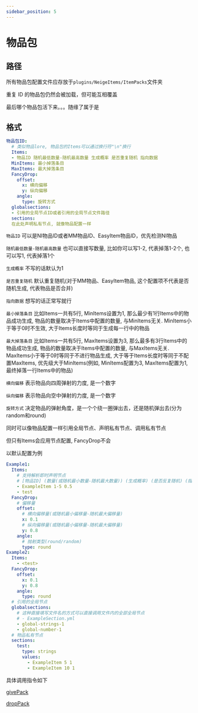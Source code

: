 ```yaml
---
sidebar_position: 5
---
```


# 物品包

## 路径

所有物品包配置文件应存放于`plugins/NeigeItems/ItemPacks`文件夹

重复 ID 的物品包仍然会被加载，但可能互相覆盖

最后哪个物品包活下来。。。随缘了属于是

## 格式

```yaml
物品包ID:
  # 类似物品lore, 物品包的Items可以通过换行符"\n"换行
  Items:
  - 物品ID 随机最低数量-随机最高数量 生成概率 是否重复随机 指向数据
  MinItems: 最小掉落条目
  MaxItems: 最大掉落条目
  FancyDrop:
    offset:
      x: 横向偏移
      y: 纵向偏移
    angle:
      type: 旋转方式
  globalsections:
  - 引用的全局节点ID或者引用的全局节点文件路径
  sections:
  在此处声明私有节点, 就像物品配置一样
```

`物品ID` 可以是NI物品ID或者MM物品ID、EasyItem物品ID，优先检测NI物品

`随机最低数量-随机最高数量` 也可以直接写数量, 比如你可以写1-2, 代表掉落1-2个, 也可以写1, 代表掉落1个

`生成概率` 不写的话默认为1

`是否重复随机` 默认重复随机(对于MM物品、EasyItem物品, 这个配置项不代表是否随机生成, 代表物品是否合并)

`指向数据` 想写的话正常写就行

`最小掉落条目` 比如Items一共有5行, MinItems设置为1, 那么最少有1行Items中的物品成功生成, 物品的数量取决于Items中配置的数量, 与MinItems无关. MinItems小于等于0时不生效, 大于Items长度时等同于生成每一行中的物品

`最大掉落条目` 比如Items一共有5行, MaxItems设置为3, 那么最多有3行Items中的物品成功生成, 物品的数量取决于Items中配置的数量, 与MaxItems无关. MaxItems小于等于0时等同于不进行物品生成, 大于等于Items长度时等同于不配置MaxItems, 优先级大于MinItems(例如, MinItems配置为3, MaxItems配置为1, 最终掉落一行Items中的物品)

`横向偏移` 表示物品向四周弹射的力度, 是一个数字

`纵向偏移` 表示物品向空中弹射的力度, 是一个数字

`旋转方式` 决定物品的弹射角度，是一个个绕一圈弹出去，还是随机弹出去(分为random和round)

同时可以像物品配置一样引用全局节点、声明私有节点、调用私有节点

但只有Items会应用节点配置, FancyDrop不会

以默认配置为例

```yaml
Example1:
  Items:
    # 支持解析即时声明节点
    # [物品ID] (数量(或随机最小数量-随机最大数量)) (生成概率) (是否反复随机) (指向数据)
    - ExampleItem 1-5 0.5
    - test
  FancyDrop:
    # 偏移量
    offset:
      # 横向偏移量(或随机最小偏移量-随机最大偏移量)
      x: 0.1
      # 纵向偏移量(或随机最小偏移量-随机最大偏移量)
      y: 0.8
    angle:
      # 抛射类型(round/random)
      type: round
Example2:
  Items:
    - <test>
  FancyDrop:
    offset:
      x: 0.1
      y: 0.8
    angle:
      type: round
  # 引用的全局节点
  globalsections:
    # 这种直接填写文件名的方式可以直接调用文件内的全部全局节点
    # - ExampleSection.yml
    - global-strings-1
    - global-number-1
  # 物品私有节点
  sections:
    test:
      type: strings
      values:
        - ExampleItem 5 1
        - ExampleItem 10 1
```

具体调用指令如下

[givePack](指令/物品获取.md#givepack)

[dropPack](指令/物品掉落.md#droppack)
